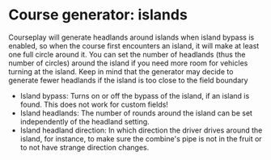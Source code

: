 # Course generator: islands


Courseplay will generate headlands around islands when island bypass is enabled, so when the course first encounters an island,
it will make at least one full circle around it. You can set the number of headlands (thus the number of circles) around the island
if you need more room for vehicles turning at the island. Keep in mind that the generator may decide to generate fewer
headlands if the island is too close to the field boundary



- Island bypass: Turns on or off the bypass of the island, if an island is found. This does not work for custom fields!
- Island headlands: The number of rounds around the island can be set independently of the headland setting.
- Island headland direction: In which direction the driver drives around the island, for instance, to make sure the combine's pipe is not in the fruit or to not have strange direction changes.


